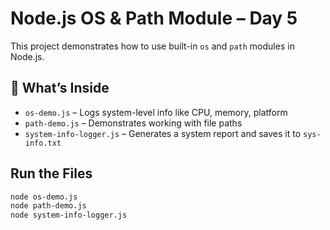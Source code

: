 # Node.js OS & Path Module – Day 5

This project demonstrates how to use built-in `os` and `path` modules in Node.js.

## 🔧 What’s Inside

- `os-demo.js` – Logs system-level info like CPU, memory, platform
- `path-demo.js` – Demonstrates working with file paths
- `system-info-logger.js` – Generates a system report and saves it to `sys-info.txt`

## Run the Files

```bash
node os-demo.js
node path-demo.js
node system-info-logger.js
